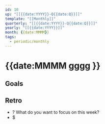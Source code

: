 ```yaml
---
id: 10
up: "[[{{date:YYYY}}-Q{{date:Q}}]]"
template: "[[Monthly]]"
quarterly: "[[{{date:YYYY}}-Q{{date:Q}}]]"
yearly: "[[{{date:YYYY}}]]"
month: {{date:MMMM}}
tags:
  - periodic/monthly
---
```


# {{date:MMMM gggg }}

## Goals


## Retro

- ? What do you want to focus on this week?
- $ 
